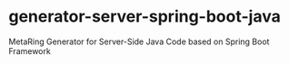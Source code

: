 # generator-server-spring-boot-java
MetaRing Generator for Server-Side Java Code based on Spring Boot Framework